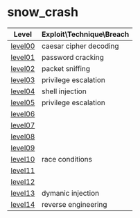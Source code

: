 # snow_crash


| Level | Exploit\Technique\Breach |
| ----- | ------- |
| [level00](/level00/Resources/README.md) | caesar cipher decoding |
| [level01](/level01/Resources/README.md) | password cracking |
| [level02](/level02/Resources/README.md) | packet sniffing |
| [level03](/level03/Resources/README.md) | privilege escalation |
| [level04](/level04/Resources/README.md) | shell injection |
| [level05](/level05/Resources/README.md) | privilege escalation |
| [level06](/level06/Resources/README.md) |  |
| [level07](/level07/Resources/README.md) |  |
| [level08](/level08/Resources/README.md) |  |
| [level09](/level09/Resources/README.md) |  |
| [level10](/level10/Resources/README.md) | race conditions |
| [level11](/level11/Resources/README.md) |  |
| [level12](/level12/Resources/README.md) |  |
| [level13](/level13/Resources/README.md) | dymanic injection |
| [level14](/level14/Resources/README.md) | reverse engineering |
